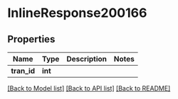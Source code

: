 # InlineResponse200166

## Properties
Name | Type | Description | Notes
------------ | ------------- | ------------- | -------------
**tran_id** | **int** |  | 

[[Back to Model list]](../README.md#documentation-for-models) [[Back to API list]](../README.md#documentation-for-api-endpoints) [[Back to README]](../README.md)

